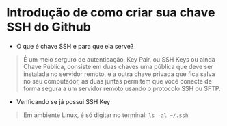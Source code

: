 # Introdução de como criar sua chave SSH do Github #

* O que é chave SSH e para que ela serve? 
> É um meio serguro de autenticação, Key Pair, ou SSH Keys ou ainda Chave Pública, consiste em duas chaves uma pública que deve ser instalada no servidor remoto, e a outra chave privada que fica salva no seu computador, as duas juntas permitem que você conecte de forma segura a um servidor remoto usando o protocolo SSH ou SFTP. 

* Verificando se já possui SSH Key 
> Em ambiente Linux, é só digitar no terminal: 
` ls -al ~/.ssh `
